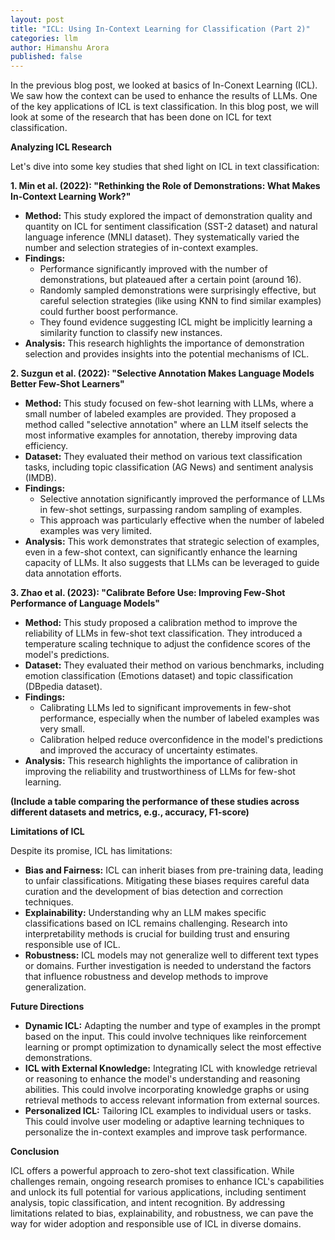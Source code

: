 ```yaml
---
layout: post
title: "ICL: Using In-Context Learning for Classification (Part 2)"
categories: llm
author: Himanshu Arora
published: false
---
```




In the previous blog post, we looked at basics of In-Conext Learning (ICL). We saw how the context can be used to enhance the results of LLMs. One of the key applications of ICL is text classification. In this blog post, we will look at some of the research that has been done on ICL for text classification.



**Analyzing ICL Research**

Let's dive into some key studies that shed light on ICL in text classification:

**1.  Min et al. (2022): "Rethinking the Role of Demonstrations: What Makes In-Context Learning Work?"**

*   **Method:** This study explored the impact of demonstration quality and quantity on ICL for sentiment classification (SST-2 dataset) and natural language inference (MNLI dataset). They systematically varied the number and selection strategies of in-context examples.
*   **Findings:**
    *   Performance significantly improved with the number of demonstrations, but plateaued after a certain point (around 16).
    *   Randomly sampled demonstrations were surprisingly effective, but careful selection strategies (like using KNN to find similar examples) could further boost performance.
    *   They found evidence suggesting ICL might be implicitly learning a similarity function to classify new instances.
*   **Analysis:** This research highlights the importance of demonstration selection and provides insights into the potential mechanisms of ICL.

**2.  Suzgun et al. (2022): "Selective Annotation Makes Language Models Better Few-Shot Learners"**

*   **Method:**  This study focused on few-shot learning with LLMs, where a small number of labeled examples are provided. They proposed a method called "selective annotation" where an LLM itself selects the most informative examples for annotation, thereby improving data efficiency.
*   **Dataset:** They evaluated their method on various text classification tasks, including topic classification (AG News) and sentiment analysis (IMDB).
*   **Findings:**
    *   Selective annotation significantly improved the performance of LLMs in few-shot settings, surpassing random sampling of examples.
    *   This approach was particularly effective when the number of labeled examples was very limited.
*   **Analysis:** This work demonstrates that strategic selection of examples, even in a few-shot context, can significantly enhance the learning capacity of LLMs. It also suggests that LLMs can be leveraged to guide data annotation efforts.

**3.  Zhao et al. (2023): "Calibrate Before Use: Improving Few-Shot Performance of Language Models"**

*   **Method:** This study proposed a calibration method to improve the reliability of LLMs in few-shot text classification. They introduced a temperature scaling technique to adjust the confidence scores of the model's predictions.
*   **Dataset:**  They evaluated their method on various benchmarks, including emotion classification (Emotions dataset) and topic classification (DBpedia dataset).
*   **Findings:**
    *   Calibrating LLMs led to significant improvements in few-shot performance, especially when the number of labeled examples was very small.
    *   Calibration helped reduce overconfidence in the model's predictions and improved the accuracy of uncertainty estimates.
*   **Analysis:** This research highlights the importance of calibration in improving the reliability and trustworthiness of LLMs for few-shot learning.


**(Include a table comparing the performance of these studies across different datasets and metrics, e.g., accuracy, F1-score)**


**Limitations of ICL**

Despite its promise, ICL has limitations:

*   **Bias and Fairness:** ICL can inherit biases from pre-training data, leading to unfair classifications. Mitigating these biases requires careful data curation and the development of bias detection and correction techniques.
*   **Explainability:** Understanding why an LLM makes specific classifications based on ICL remains challenging.  Research into interpretability methods is crucial for building trust and ensuring responsible use of ICL.
*   **Robustness:**  ICL models may not generalize well to different text types or domains. Further investigation is needed to understand the factors that influence robustness and develop methods to improve generalization.

**Future Directions**

*   **Dynamic ICL:** Adapting the number and type of examples in the prompt based on the input. This could involve techniques like reinforcement learning or prompt optimization to dynamically select the most effective demonstrations.
*   **ICL with External Knowledge:** Integrating ICL with knowledge retrieval or reasoning to enhance the model's understanding and reasoning abilities. This could involve incorporating knowledge graphs or using retrieval methods to access relevant information from external sources.
*   **Personalized ICL:** Tailoring ICL examples to individual users or tasks. This could involve user modeling or adaptive learning techniques to personalize the in-context examples and improve task performance.

**Conclusion**

ICL offers a powerful approach to zero-shot text classification. While challenges remain, ongoing research promises to enhance ICL's capabilities and unlock its full potential for various applications, including sentiment analysis, topic classification, and intent recognition. By addressing limitations related to bias, explainability, and robustness, we can pave the way for wider adoption and responsible use of ICL in diverse domains.